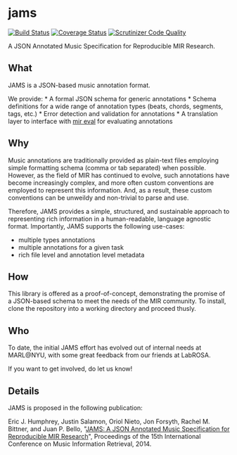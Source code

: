 jams
====
[![Build Status](https://travis-ci.org/marl/jams.svg?branch=develop)](https://travis-ci.org/marl/jams)
[![Coverage Status](https://coveralls.io/repos/marl/jams/badge.svg?branch=develop)](https://coveralls.io/r/marl/jams?branch=develop)
[![Scrutinizer Code Quality](https://scrutinizer-ci.com/g/marl/jams/badges/quality-score.png?b=develop)](https://scrutinizer-ci.com/g/marl/jams/?branch=develop)

A JSON Annotated Music Specification for Reproducible MIR Research.

What
----
JAMS is a JSON-based music annotation format.

We provide:
    * A formal JSON schema for generic annotations
    * Schema definitions for a wide range of annotation types (beats, chords, segments, tags, etc.)
    * Error detection and validation for annotations
    * A translation layer to interface with [mir eval](https://craffel.github.io/mir_eval>)
      for evaluating annotations

Why
----
Music annotations are traditionally provided as plain-text files employing
simple formatting schema (comma or tab separated) when possible. However, as
the field of MIR has continued to evolve, such annotations have become
increasingly complex, and more often custom conventions are employed to
represent this information. And, as a result, these custom conventions can be
unweildy and non-trivial to parse and use.

Therefore, JAMS provides a simple, structured, and sustainable approach to
representing rich information in a human-readable, language agnostic format.
Importantly, JAMS supports the following use-cases:
* multiple types annotations
* multiple annotations for a given task
* rich file level and annotation level metadata

How
----
This library is offered as a proof-of-concept, demonstrating the promise of a
JSON-based schema to meet the needs of the MIR community. To install, clone the
repository into a working directory and proceed thusly.

Who
----
To date, the initial JAMS effort has evolved out of internal needs at MARL@NYU,
with some great feedback from our friends at LabROSA.

If you want to get involved, do let us know!

Details
-------
JAMS is proposed in the following publication:

Eric J. Humphrey, Justin Salamon, Oriol Nieto, Jon Forsyth, Rachel M. Bittner,
and Juan P. Bello, "[JAMS: A JSON Annotated Music Specification for Reproducible
MIR Research](http://marl.smusic.nyu.edu/papers/humphrey_jams_ismir2014.pdf)",
Proceedings of the 15th International Conference on Music Information Retrieval,
2014.
